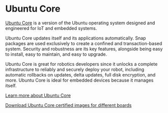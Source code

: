 
Ubuntu Core
===========

[Ubuntu Core](https://ubuntu.com/core/docs) is a version of the Ubuntu operating system designed and engineered for IoT and embedded systems.

Ubuntu Core updates itself and its applications automatically. Snap packages are used exclusively to create a confined and transaction-based system. Security and robustness are its key features, alongside being easy to install, easy to maintain, and easy to upgrade.

Ubuntu Core is great for robotics developers since it unlocks a complete infrastructure to reliably and securely deploy your robot, including automatic rollbacks on updates, delta updates, full disk encryption, and more. Ubuntu Core is ideal for embedded devices because it manages itself.

[Learn more about Ubuntu Core](https://ubuntu.com/core/docs)

[Download Ubuntu Core certified images for different boards](https://ubuntu.com/certified)
